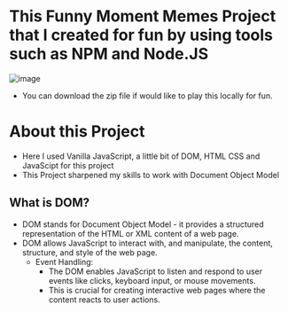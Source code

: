 # This Funny Moment Memes Project that I created for fun by using tools such as NPM and Node.JS
![image](https://github.com/Johnpepsi/my-memeKit/assets/112512965/f397c25e-6890-4782-a93f-b2d997139aae)
- You can download the zip file if would like to play this locally for fun.
# About this Project
- Here I used Vanilla JavaScript, a little bit of DOM, HTML CSS and JavaScipt for this project
- This Project sharpened my skills to work with Document Object Model

## What is DOM?
* DOM stands for Document Object Model - it provides a structured representation of the HTML or XML content of a web page.
* DOM allows JavaScript to interact with, and manipulate, the content, structure, and style of the web page.
  - Event Handling:
    * The DOM enables JavaScript to listen and respond to user events like clicks, keyboard input, or mouse movements.
    * This is crucial for creating interactive web pages where the content reacts to user actions.

